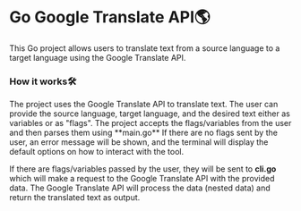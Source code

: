 <h1>Go Google Translate API🌎</h1>
<p>This Go project allows users to translate text from a source language to a target language using the Google Translate API.</p>
<h3>How it works🛠️</h3>
The project uses the Google Translate API to translate text. The user can provide the source language, target language, and the desired text either as variables or as "flags". The project accepts the flags/variables from the user and then parses them using **main.go** If there are no flags sent by the user, an error message will be shown, and the terminal will display the default options on how to interact with the tool.

If there are flags/variables passed by the user, they will be sent to **cli.go** which will make a request to the Google Translate API with the provided data. The Google Translate API will process the data (nested data) and return the translated text as output.
